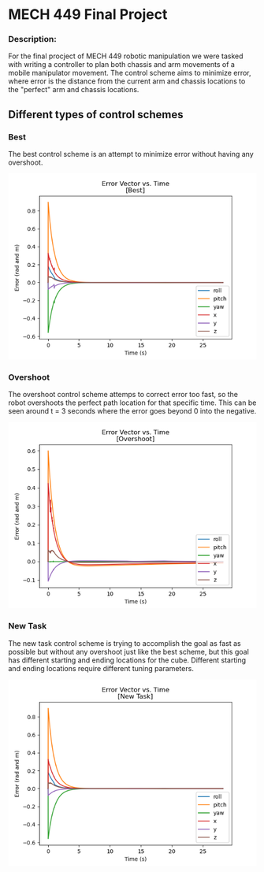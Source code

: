 # MECH 449 Final Project
### Description:
For the final procject of MECH 449 robotic manipulation we were tasked with writing a controller to plan both chassis and arm movements of a mobile manipulator movement. The control scheme aims to minimize error, where error is the distance from the current arm and chassis locations to the "perfect" arm and chassis locations. 

## Different types of control schemes

### Best
The best control scheme is an attempt to minimize error without having any overshoot.

![Error plot vs time for best scheme](SubmissionFiles/results/best/BestParams.png)

### Overshoot
The overshoot control scheme attemps to correct error too fast, so the robot overshoots the perfect path location for that specific time. This can be seen around t = 3 seconds where the error goes beyond 0 into the negative.

![Error plot vs time for overshoot scheme](SubmissionFiles/results/overshoot/Overshoot.png)

### New Task
The new task control scheme is trying to accomplish the goal as fast as possible but without any overshoot just like the best scheme, but this goal has different starting and ending locations for the cube. Different starting and ending locations require different tuning parameters.

![Error plot vs time for new task scheme](SubmissionFiles/results/newtask/NewTask.png)